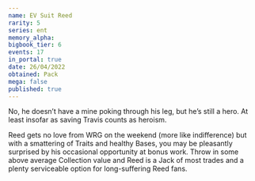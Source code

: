 ```yaml
---
name: EV Suit Reed
rarity: 5
series: ent
memory_alpha:
bigbook_tier: 6
events: 17
in_portal: true
date: 26/04/2022
obtained: Pack
mega: false
published: true
---
```


No, he doesn’t have a mine poking through his leg, but he’s still a hero. At least insofar as saving Travis counts as heroism. 

Reed gets no love from WRG on the weekend (more like indifference) but with a smattering of Traits and healthy Bases, you may be pleasantly surprised by his occasional opportunity at bonus work. Throw in some above average Collection value and Reed is a Jack of most trades and a plenty serviceable option for long-suffering Reed fans.
